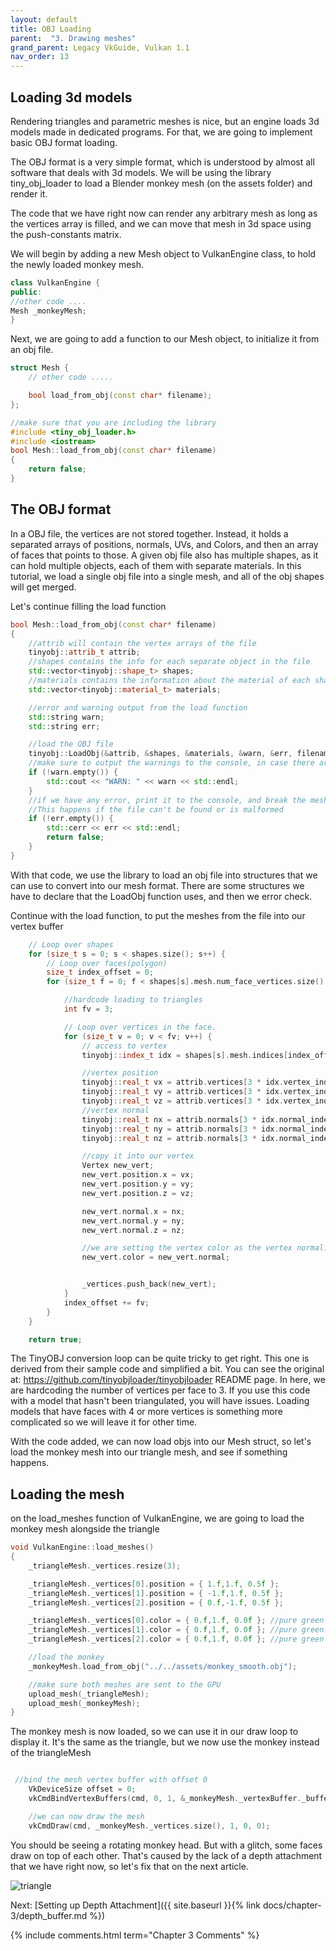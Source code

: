 ```yaml
---
layout: default
title: OBJ Loading
parent:  "3. Drawing meshes"
grand_parent: Legacy VkGuide, Vulkan 1.1
nav_order: 13
---
```



## Loading 3d models

Rendering triangles and parametric meshes is nice, but an engine loads 3d models made in dedicated programs. For that, we are going to implement basic OBJ format loading.

The OBJ format is a very simple format, which is understood by almost all software that deals with 3d models. We will be using the library tiny_obj_loader to load a Blender monkey mesh (on the assets folder) and render it.

The code that we have right now can render any arbitrary mesh as long as the vertices array is filled, and we can move that mesh in 3d space using the push-constants matrix.

We will begin by adding a new Mesh object to VulkanEngine class, to hold the newly loaded monkey mesh.

```cpp
class VulkanEngine {
public:
//other code ....
Mesh _monkeyMesh;
}
```

Next, we are going to add a function to our Mesh object, to initialize it from an obj file.

```cpp
struct Mesh {
	// other code .....

	bool load_from_obj(const char* filename);
};
```

```cpp
//make sure that you are including the library
#include <tiny_obj_loader.h>
#include <iostream>
bool Mesh::load_from_obj(const char* filename)
{
    return false;
}
```

## The OBJ format

In a OBJ file, the vertices are not stored together. Instead, it holds a separated arrays of positions, normals, UVs, and Colors, and then an array of faces that points to those. A given obj file also has multiple shapes, as it can hold multiple objects, each of them with separate materials.
In this tutorial, we load a single obj file into a single mesh, and all of the obj shapes will get merged.


Let's continue filling the load function
```cpp
bool Mesh::load_from_obj(const char* filename)
{
    //attrib will contain the vertex arrays of the file
	tinyobj::attrib_t attrib;
    //shapes contains the info for each separate object in the file
	std::vector<tinyobj::shape_t> shapes;
    //materials contains the information about the material of each shape, but we won't use it.
    std::vector<tinyobj::material_t> materials;

    //error and warning output from the load function
	std::string warn;
	std::string err;

    //load the OBJ file
	tinyobj::LoadObj(&attrib, &shapes, &materials, &warn, &err, filename, nullptr);
    //make sure to output the warnings to the console, in case there are issues with the file
	if (!warn.empty()) {
		std::cout << "WARN: " << warn << std::endl;
	}
    //if we have any error, print it to the console, and break the mesh loading.
    //This happens if the file can't be found or is malformed
	if (!err.empty()) {
		std::cerr << err << std::endl;
		return false;
	}
}
```

With that code, we use the library to load an obj file into structures that we can use to convert into our mesh format.
There are some structures we have to declare that the LoadObj function uses, and then we error check.

Continue with the load function, to put the meshes from the file into our vertex buffer

```cpp
    // Loop over shapes
	for (size_t s = 0; s < shapes.size(); s++) {
		// Loop over faces(polygon)
		size_t index_offset = 0;
		for (size_t f = 0; f < shapes[s].mesh.num_face_vertices.size(); f++) {

            //hardcode loading to triangles
			int fv = 3;

			// Loop over vertices in the face.
			for (size_t v = 0; v < fv; v++) {
				// access to vertex
				tinyobj::index_t idx = shapes[s].mesh.indices[index_offset + v];

                //vertex position
				tinyobj::real_t vx = attrib.vertices[3 * idx.vertex_index + 0];
				tinyobj::real_t vy = attrib.vertices[3 * idx.vertex_index + 1];
				tinyobj::real_t vz = attrib.vertices[3 * idx.vertex_index + 2];
                //vertex normal
            	tinyobj::real_t nx = attrib.normals[3 * idx.normal_index + 0];
				tinyobj::real_t ny = attrib.normals[3 * idx.normal_index + 1];
				tinyobj::real_t nz = attrib.normals[3 * idx.normal_index + 2];

                //copy it into our vertex
				Vertex new_vert;
				new_vert.position.x = vx;
				new_vert.position.y = vy;
				new_vert.position.z = vz;

				new_vert.normal.x = nx;
				new_vert.normal.y = ny;
                new_vert.normal.z = nz;

                //we are setting the vertex color as the vertex normal. This is just for display purposes
                new_vert.color = new_vert.normal;


				_vertices.push_back(new_vert);
			}
			index_offset += fv;
		}
	}

    return true;
```

The TinyOBJ conversion loop can be quite tricky to get right. This one is derived from their sample code and simplified a bit.
You can see the original at: https://github.com/tinyobjloader/tinyobjloader README page.
In here, we are hardcoding the number of vertices per face to 3. If you use this code with a model that hasn't been triangulated, you will have issues. Loading models that have faces with 4 or more vertices is something more complicated so we will leave it for other time.

With the code added, we can now load objs into our Mesh struct, so let's load the monkey mesh into our triangle mesh, and see if something happens.


## Loading the mesh

on the load_meshes function of VulkanEngine, we are going to load the monkey mesh alongside the triangle
```cpp
void VulkanEngine::load_meshes()
{
	_triangleMesh._vertices.resize(3);

	_triangleMesh._vertices[0].position = { 1.f,1.f, 0.5f };
	_triangleMesh._vertices[1].position = { -1.f,1.f, 0.5f };
	_triangleMesh._vertices[2].position = { 0.f,-1.f, 0.5f };

	_triangleMesh._vertices[0].color = { 0.f,1.f, 0.0f }; //pure green
	_triangleMesh._vertices[1].color = { 0.f,1.f, 0.0f }; //pure green
	_triangleMesh._vertices[2].color = { 0.f,1.f, 0.0f }; //pure green

    //load the monkey
	_monkeyMesh.load_from_obj("../../assets/monkey_smooth.obj");

    //make sure both meshes are sent to the GPU
    upload_mesh(_triangleMesh);
	upload_mesh(_monkeyMesh);
}
```

The monkey mesh is now loaded, so we can use it in our draw loop to display it.
It's the same as the triangle, but we now use the monkey instead of the triangleMesh
```cpp

 //bind the mesh vertex buffer with offset 0
	VkDeviceSize offset = 0;
    vkCmdBindVertexBuffers(cmd, 0, 1, &_monkeyMesh._vertexBuffer._buffer, &offset);

    //we can now draw the mesh
    vkCmdDraw(cmd, _monkeyMesh._vertices.size(), 1, 0, 0);

```

You should be seeing a rotating monkey head. But with a glitch, some faces draw on top of each other.
That's caused by the lack of a depth attachment that we have right now, so let's fix that on the next article.

![triangle]({{site.baseurl}}/diagrams/monkeyGlitch.png)

Next: [Setting up Depth Attachment]({{ site.baseurl }}{% link docs/chapter-3/depth_buffer.md %})

{% include comments.html term="Chapter 3 Comments" %}






